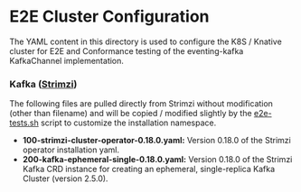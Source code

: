 # E2E Cluster Configuration

The YAML content in this directory is used to configure the K8S / Knative cluster
for E2E and Conformance testing of the eventing-kafka KafkaChannel implementation.

### Kafka ([Strimzi](https://github.com/strimzi/strimzi-kafka-operator))
The following files are pulled directly from Strimzi without modification (other than filename) and
will be copied / modified slightly by the [e2e-tests.sh](../e2e-tests.sh) script to customize the
installation namespace.
- **100-strimzi-cluster-operator-0.18.0.yaml:**  Version 0.18.0 of the Strimzi operator installation yaml. 
- **200-kafka-ephemeral-single-0.18.0.yaml:**  Version 0.18.0 of the Strimzi Kafka CRD instance for
creating an ephemeral, single-replica Kafka Cluster (version 2.5.0).
